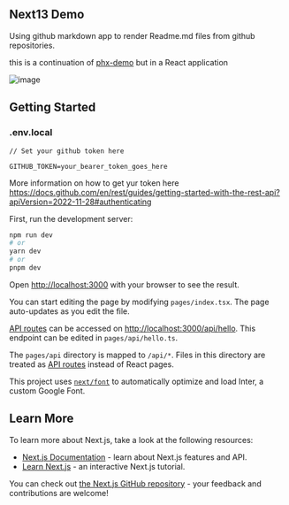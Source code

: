 

## Next13 Demo

Using github markdown app to render Readme.md files from github repositories. 

this is a continuation of [phx-demo](https://github.com/josensanchez/phx-demo) but in a React application

![image](https://user-images.githubusercontent.com/5849818/215870760-0dfcbcdc-94c1-4cf7-880b-1985ca65d380.png)


## Getting Started

### .env.local

```
// Set your github token here

GITHUB_TOKEN=your_bearer_token_goes_here
```
More information on how to get yur token here https://docs.github.com/en/rest/guides/getting-started-with-the-rest-api?apiVersion=2022-11-28#authenticating

First, run the development server:

```bash
npm run dev
# or
yarn dev
# or
pnpm dev
```

Open [http://localhost:3000](http://localhost:3000) with your browser to see the result.

You can start editing the page by modifying `pages/index.tsx`. The page auto-updates as you edit the file.

[API routes](https://nextjs.org/docs/api-routes/introduction) can be accessed on [http://localhost:3000/api/hello](http://localhost:3000/api/hello). This endpoint can be edited in `pages/api/hello.ts`.

The `pages/api` directory is mapped to `/api/*`. Files in this directory are treated as [API routes](https://nextjs.org/docs/api-routes/introduction) instead of React pages.

This project uses [`next/font`](https://nextjs.org/docs/basic-features/font-optimization) to automatically optimize and load Inter, a custom Google Font.

## Learn More

To learn more about Next.js, take a look at the following resources:

- [Next.js Documentation](https://nextjs.org/docs) - learn about Next.js features and API.
- [Learn Next.js](https://nextjs.org/learn) - an interactive Next.js tutorial.

You can check out [the Next.js GitHub repository](https://github.com/vercel/next.js/) - your feedback and contributions are welcome!

